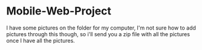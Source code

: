 Mobile-Web-Project
==================
I have some pictures on the folder for my computer, I'm not sure how to add pictures through this though, so i'll send you a zip file with all the pictures once I have all the pictures.  
